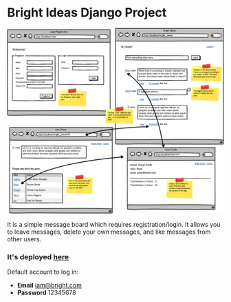 # Bright Ideas Django Project

![Image to recreate](static_files/images/bright_ideas_templates.png)

It is a simple message board which requires registration/login. It allows you to leave messages, delete your own messages, and like messages from other users.

### It's deployed [here](http://3.131.97.33/)

Default account to log in:
* **Email** iam@bright.com
* **Password** 12345678

